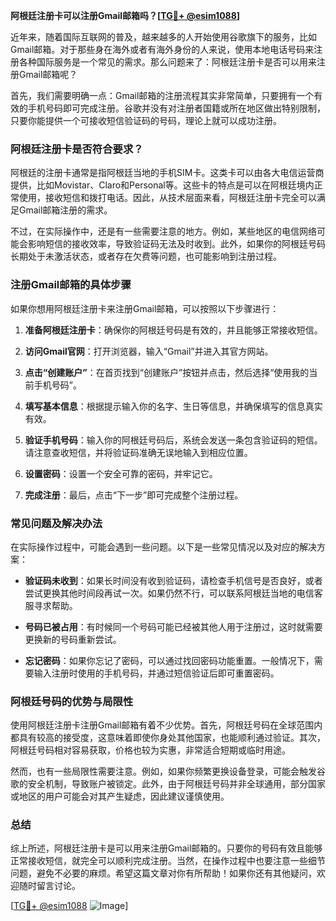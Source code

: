 **阿根廷注册卡可以注册Gmail邮箱吗？[[TG💪+ @esim1088](https://t.me/s/esim1088)]**

近年来，随着国际互联网的普及，越来越多的人开始使用谷歌旗下的服务，比如Gmail邮箱。对于那些身在海外或者有海外身份的人来说，使用本地电话号码来注册各种国际服务是一个常见的需求。那么问题来了：阿根廷注册卡是否可以用来注册Gmail邮箱呢？

首先，我们需要明确一点：Gmail邮箱的注册流程其实非常简单，只要拥有一个有效的手机号码即可完成注册。谷歌并没有对注册者国籍或所在地区做出特别限制，只要你能提供一个可接收短信验证码的号码，理论上就可以成功注册。

### 阿根廷注册卡是否符合要求？

阿根廷的注册卡通常是指阿根廷当地的手机SIM卡。这类卡可以由各大电信运营商提供，比如Movistar、Claro和Personal等。这些卡的特点是可以在阿根廷境内正常使用，接收短信和拨打电话。因此，从技术层面来看，阿根廷注册卡完全可以满足Gmail邮箱注册的需求。

不过，在实际操作中，还是有一些需要注意的地方。例如，某些地区的电信网络可能会影响短信的接收效率，导致验证码无法及时收到。此外，如果你的阿根廷号码长期处于未激活状态，或者存在欠费等问题，也可能影响到注册过程。

### 注册Gmail邮箱的具体步骤

如果你想用阿根廷注册卡来注册Gmail邮箱，可以按照以下步骤进行：

1. **准备阿根廷注册卡**：确保你的阿根廷号码是有效的，并且能够正常接收短信。
   
2. **访问Gmail官网**：打开浏览器，输入“Gmail”并进入其官方网站。

3. **点击“创建账户”**：在首页找到“创建账户”按钮并点击，然后选择“使用我的当前手机号码”。

4. **填写基本信息**：根据提示输入你的名字、生日等信息，并确保填写的信息真实有效。

5. **验证手机号码**：输入你的阿根廷号码后，系统会发送一条包含验证码的短信。请注意查收短信，并将验证码准确无误地输入到相应位置。

6. **设置密码**：设置一个安全可靠的密码，并牢记它。

7. **完成注册**：最后，点击“下一步”即可完成整个注册过程。

### 常见问题及解决办法

在实际操作过程中，可能会遇到一些问题。以下是一些常见情况以及对应的解决方案：

- **验证码未收到**：如果长时间没有收到验证码，请检查手机信号是否良好，或者尝试更换其他时间段再试一次。如果仍然不行，可以联系阿根廷当地的电信客服寻求帮助。

- **号码已被占用**：有时候同一个号码可能已经被其他人用于注册过，这时就需要更换新的号码重新尝试。

- **忘记密码**：如果你忘记了密码，可以通过找回密码功能重置。一般情况下，需要输入注册时使用的手机号码，并通过短信验证后即可重置密码。

### 阿根廷号码的优势与局限性

使用阿根廷注册卡注册Gmail邮箱有着不少优势。首先，阿根廷号码在全球范围内都具有较高的接受度，这意味着即使你身处其他国家，也能顺利通过验证。其次，阿根廷号码相对容易获取，价格也较为实惠，非常适合短期或临时用途。

然而，也有一些局限性需要注意。例如，如果你频繁更换设备登录，可能会触发谷歌的安全机制，导致账户被锁定。此外，由于阿根廷号码并非全球通用，部分国家或地区的用户可能会对其产生疑虑，因此建议谨慎使用。

### 总结

综上所述，阿根廷注册卡是可以用来注册Gmail邮箱的。只要你的号码有效且能够正常接收短信，就完全可以顺利完成注册。当然，在操作过程中也要注意一些细节问题，避免不必要的麻烦。希望这篇文章对你有所帮助！如果你还有其他疑问，欢迎随时留言讨论。

[[TG💪+ @esim1088](https://t.me/s/esim1088) ![Image](https://i.postimg.cc/4NQfJmqS/Snipaste-2025-05-13-00-14-12.png)]